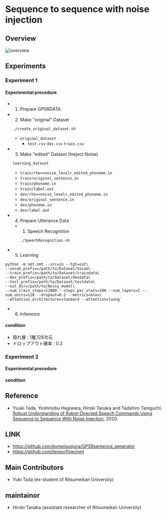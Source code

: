 Sequence to sequence with noise injection
=======================

## Overview
![overview](https://user-images.githubusercontent.com/990923/75913992-4a6dbd80-5e97-11ea-9a25-4f0215711967.jpg)

## Experiments
### Experiment 1
#### Experimental procedure
 - 1. Prepare GPSRDATA
 - 2. Make "original" Dataset
 
     `./create_original_dataset.sh`
     
     - `original_dataset`
       - `test.csv` `dev.csv` `train.csv`
 - 3. Make "edited" Dataset (Ineject Noise)
        
     `learning_dataset`
     - `train/rho=<noise_level>_edited_phoneme.in`
     - `train/original_sentence.in`
     - `train/phoneme.in`
     - `train/label.out`
     - `dev/rho=<noise_level>_edited_phoneme.in`
     - `dev/original_sentence.in`
     - `dev/phoneme.in`
     - `dev/label.out`

 - 4. Prepare Utterance Data
   - 1. Speech Recognition
 
     `./SpeechRecognition.sh`
 - 5. Learning
``` 
python -m nmt.nmt --src=in --tgt=out\
--vocab_prefix=/path/to/Dataset/Vocab\
--train_prefix=/path/to/Dataset/traindata\
--dev_prefix=/path/to/Dataset/devdata\
--test_prefix=/path/to/Dataset/testdata\
--out_dir=/path/to/Noisy_model\
--num_train_steps=12000 --steps_per_stats=100 --num_layers=1 --num_units=128 --dropout=0.2 --metrics=bleu\
--attention_architecture=standard --attention=luong`
```
 - 6. Inference
#### condition
- 隠れ層 : 1層,128次元
- ドロップアウト確率 : 0.2
    
### Experiment 2
#### Experimental procedure
#### condition

## Reference
- Yuuki Tada, Yoshinobu Hagiwara, Hiroki Tanaka and Tadahiro Taniguchi. [Robust Understanding of Robot-Directed Speech Commands Using Sequence to Sequence With Noise Injection](https://www.frontiersin.org/articles/10.3389/frobt.2019.00144/full), 2020.

## LINK
- https://github.com/komeisugiura/GPSRsentence_generator
- https://github.com/tensorflow/nmt

## Main Contributors
 - Yuki Tada (ex-student of Ritsumeikan University)
## maintainor
 - Hiroki Tanaka (assistant researcher of Ritsumeikan University)
